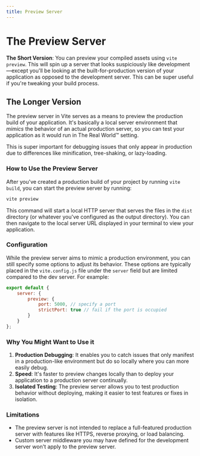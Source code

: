 ```yaml
---
title: Preview Server
---
```


# The Preview Server

**The Short Version**: You can preview your compiled assets using `vite preview`. This will spin up a server that looks suspiciously like development—except you'll be looking at the built-for-production version of your application as opposed to the development server. This can be super useful if you're tweaking your build process.

## The Longer Version

The preview server in Vite serves as a means to preview the production build of your application. It's basically a local server environment that _mimics_ the behavior of an actual production server, so you can test your application as it would run in The Real World™ setting.

This is super important for debugging issues that only appear in production due to differences like minification, tree-shaking, or lazy-loading.

### How to Use the Preview Server

After you've created a production build of your project by running `vite build`, you can start the preview server by running:

```bash
vite preview
```

This command will start a local HTTP server that serves the files in the `dist` directory (or whatever you've configured as the output directory). You can then navigate to the local server URL displayed in your terminal to view your application.

### Configuration

While the preview server aims to mimic a production environment, you can still specify some options to adjust its behavior. These options are typically placed in the `vite.config.js` file under the `server` field but are limited compared to the dev server. For example:

```js
export default {
	server: {
		preview: {
			port: 5000, // specify a port
			strictPort: true // fail if the port is occupied
		}
	}
};
```

### Why You Might Want to Use it

1. **Production Debugging**: It enables you to catch issues that only manifest in a production-like environment but do so locally where you can more easily debug.
2. **Speed**: It's faster to preview changes locally than to deploy your application to a production server continually.
3. **Isolated Testing**: The preview server allows you to test production behavior without deploying, making it easier to test features or fixes in isolation.

### Limitations

- The preview server is not intended to replace a full-featured production server with features like HTTPS, reverse proxying, or load balancing.
- Custom server middleware you may have defined for the development server won't apply to the preview server.
